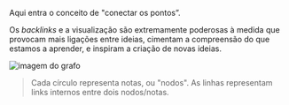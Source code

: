 Aqui entra o conceito de "conectar os pontos”.

Os *backlinks* e a visualização são extremamente poderosas à medida que provocam mais ligações entre ideias, cimentam a compreensão do que estamos a aprender, e inspiram a criação de novas ideias.

![imagem do grafo](https://www.obsidianroundup.org/content/images/size/w1000/2022/02/image.png)

> Cada círculo representa notas, ou "nodos".
> As linhas representam links internos entre dois nodos/notas.